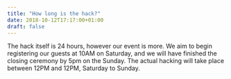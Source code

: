 ```yaml
---
title: "How long is the hack?"
date: 2018-10-12T17:17:00+01:00
draft: false
---
```


The hack itself is 24 hours, however our event is more. We aim to begin registering our guests at 10AM on Saturday, and we will have finished the closing ceremony by 5pm on the Sunday. The actual hacking will take place between 12PM and 12PM, Saturday to Sunday.

